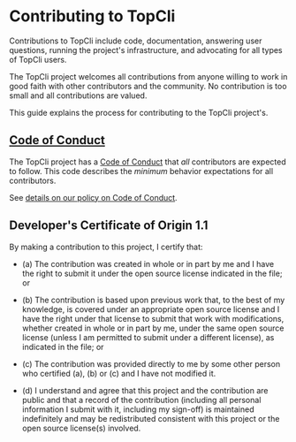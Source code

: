# Contributing to TopCli

Contributions to TopCli include code, documentation, answering user questions,
running the project's infrastructure, and advocating for all types of TopCli
users.

The TopCli project welcomes all contributions from anyone willing to work in
good faith with other contributors and the community. No contribution is too
small and all contributions are valued.

This guide explains the process for contributing to the TopCli project's.

## [Code of Conduct](https://github.com/TopCli/Governance/blob/master/CODE_OF_CONDUCT.md)

The TopCli project has a
[Code of Conduct](https://github.com/TopCli/Governance/blob/master/CODE_OF_CONDUCT.md)
that *all* contributors are expected to follow. This code describes the
*minimum* behavior expectations for all contributors.

See [details on our policy on Code of Conduct](https://github.com/TopCli/Governance/blob/master/COC_POLICY.md).

<a id="developers-certificate-of-origin"></a>
## Developer's Certificate of Origin 1.1

By making a contribution to this project, I certify that:

* (a) The contribution was created in whole or in part by me and I
  have the right to submit it under the open source license
  indicated in the file; or

* (b) The contribution is based upon previous work that, to the best
  of my knowledge, is covered under an appropriate open source
  license and I have the right under that license to submit that
  work with modifications, whether created in whole or in part
  by me, under the same open source license (unless I am
  permitted to submit under a different license), as indicated
  in the file; or

* (c) The contribution was provided directly to me by some other
  person who certified (a), (b) or (c) and I have not modified
  it.

* (d) I understand and agree that this project and the contribution
  are public and that a record of the contribution (including all
  personal information I submit with it, including my sign-off) is
  maintained indefinitely and may be redistributed consistent with
  this project or the open source license(s) involved.